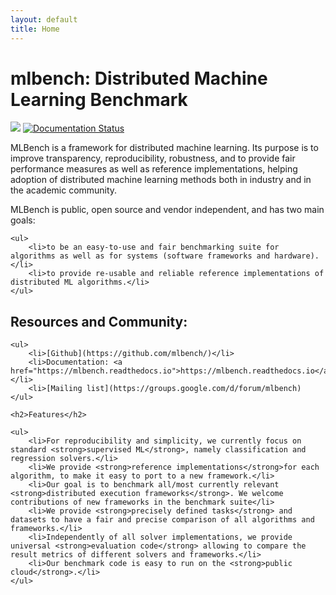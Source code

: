 ```yaml
---
layout: default
title: Home
---
```

<h1>mlbench: Distributed Machine Learning Benchmark</h1>

<a href="https://travis-ci.com/mlbench/mlbench"><img src="https://travis-ci.com/mlbench/mlbench.svg?branch=develop"></a>
<a href="https://mlbench.readthedocs.io/en/latest/?badge=latest"><img src="https://readthedocs.org/projects/mlbench/badge/?version=latest" alt="Documentation Status"></a>





<p>
MLBench is a framework for distributed machine learning. Its purpose is to improve transparency, reproducibility, robustness, and to provide fair performance measures as well as reference implementations, helping adoption of distributed machine learning methods both in industry and in the academic community.<br />

MLBench is public, open source and vendor independent, and has two main goals:

    <ul>
        <li>to be an easy-to-use and fair benchmarking suite for algorithms as well as for systems (software frameworks and hardware).</li>
        <li>to provide re-usable and reliable reference implementations of distributed ML algorithms.</li>
    </ul>

</p>

<p>
<h2>Resources and Community:</h2>

    <ul>
        <li>[Github](https://github.com/mlbench/)</li>
        <li>Documentation: <a href="https://mlbench.readthedocs.io">https://mlbench.readthedocs.io</a>.</li>
        <li>[Mailing list](https://groups.google.com/d/forum/mlbench)
    </ul>

    <h2>Features</h2>

    <ul>
        <li>For reproducibility and simplicity, we currently focus on standard <strong>supervised ML</strong>, namely classification and regression solvers.</li>
        <li>We provide <strong>reference implementations</strong>for each algorithm, to make it easy to port to a new framework.</li>
        <li>Our goal is to benchmark all/most currently relevant <strong>distributed execution frameworks</strong>. We welcome contributions of new frameworks in the benchmark suite</li>
        <li>We provide <strong>precisely defined tasks</strong> and datasets to have a fair and precise comparison of all algorithms and frameworks.</li>
        <li>Independently of all solver implementations, we provide universal <strong>evaluation code</strong> allowing to compare the result metrics of different solvers and frameworks.</li>
        <li>Our benchmark code is easy to run on the <strong>public cloud</strong>.</li>
    </ul>
    
</p>

